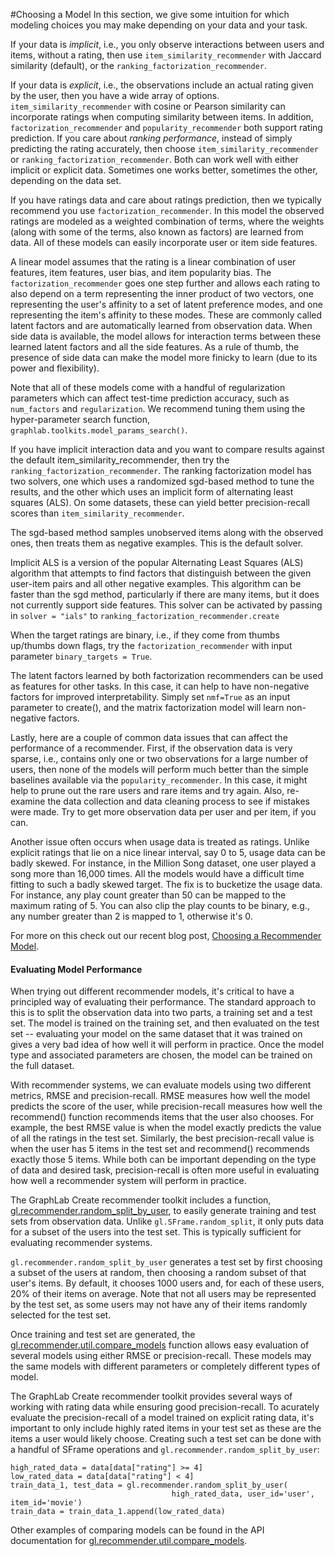 #Choosing a Model
In this section, we give some intuition for which modeling choices you may make depending on your data and your task.

If your data is *implicit*, i.e., you only observe interactions between users and items, without a rating, then use `item_similarity_recommender` with Jaccard similarity (default), or the `ranking_factorization_recommender`.

If your data is *explicit*, i.e., the observations include an actual rating given by the user, then you have a wide array of options.  `item_similarity_recommender` with cosine or Pearson similarity can incorporate ratings when computing similarity between items.  In addition, `factorization_recommender` and `popularity_recommender` both support rating prediction.  If you care about *ranking performance*, instead of simply predicting the rating accurately, then choose `item_similarity_recommender` or `ranking_factorization_recommender`.  Both can work well with either implicit or explicit data. Sometimes one works better, sometimes the other, depending on the data set.

If you have ratings data and care about ratings prediction, then we typically recommend you use `factorization_recommender`.  In this model the observed ratings are modeled as a weighted combination of terms, where the weights (along with some of the terms, also known as factors) are learned from data.  All of these models can easily incorporate user or item side features.  

A linear model assumes that the rating is a linear combination of user features, item features, user bias, and item popularity bias.  The `factorization_recommender` goes one step further and allows each rating to also depend on a term representing the inner product of two vectors, one representing the user's affinity to a set of latent preference modes, and one representing the item's affinity to these modes.  These are commonly called latent factors and are automatically learned from observation data.  When side data is available, the model allows for interaction terms between these learned latent factors and all the side features.  As a rule of thumb, the presence of side data can make the model more finicky to learn (due to its power and flexibility).  

Note that all of these models come with a handful of regularization parameters which can affect test-time prediction accuracy, such as `num_factors` and `regularization`.  We recommend tuning them using the hyper-parameter search function, `graphlab.toolkits.model_params_search()`.

If you have implicit interaction data and you want to compare results
against the default item_similarity_recommender, then try the
`ranking_factorization_recommender`.  The ranking factorization model
has two solvers, one which uses a randomized sgd-based method to tune
the results, and the other which uses an implicit form of alternating
least squares (ALS).  On some datasets, these can yield better
precision-recall scores than `item_similarity_recommender`.

The sgd-based method samples unobserved items along with the observed
ones, then treats them as negative examples.  This is the default
solver.  

Implicit ALS is a version of the popular Alternating Least Squares
(ALS) algorithm that attempts to find factors that distinguish between
the given user-item pairs and all other negative examples.  This
algorithm can be faster than the sgd method, particularly if there are
many items, but it does not currently support side features.  This
solver can be activated by passing in ``solver = "ials"`` to
``ranking_factorization_recommender.create``


When the target ratings are binary, i.e., if they come from thumbs up/thumbs down flags, try the `factorization_recommender` with input parameter `binary_targets = True`.

The latent factors learned by both factorization recommenders can be used as features for other tasks.  In this case, it can help to have non-negative factors for improved interpretability.  Simply set `nmf=True` as an input parameter to create(), and the matrix factorization model will learn non-negative factors.

Lastly, here are a couple of common data issues that can affect the performance of a recommender.  First, if the observation data is very sparse, i.e., contains only one or two observations for a large number of users, then none of the models will perform much better than the simple baselines available via the `popularity_recommender`.  In this case, it might help to prune out the rare users and rare items and try again.  Also, re-examine the data collection and data cleaning process to see if mistakes were made.  Try to get more observation data per user and per item, if you can.

Another issue often occurs when usage data is treated as ratings.  Unlike explicit ratings that lie on a nice linear interval, say 0 to 5, usage data can be badly skewed.  For instance, in the Million Song dataset, one user played a song more than 16,000 times.  All the models would have a difficult time fitting to such a badly skewed target.  The fix is to bucketize the usage data.  For instance, any play count greater than 50 can be mapped to the maximum rating of 5.  You can also clip the play counts to be binary, e.g., any number greater than 2 is mapped to 1, otherwise it's 0.

For more on this check out our recent blog post, [Choosing a Recommender Model](http://blog.dato.com/choosing-a-recommender-model).

#### Evaluating Model Performance

When trying out different recommender models, it's critical to have a
principled way of evaluating their performance.  The standard approach
to this is to split the observation data into two parts, a training
set and a test set.  The model is trained on the training set, and
then evaluated on the test set -- evaluating your model on the same
dataset that it was trained on gives a very bad idea of how well it
will perform in practice.  Once the model type and associated parameters
are chosen, the model can be trained on the full dataset.

With recommender systems, we can evaluate models using two different
metrics, RMSE and precision-recall.  RMSE measures how well the model
predicts the score of the user, while precision-recall measures how
well the recommend() function recommends items that the user also
chooses.  For example, the best RMSE value is when the model exactly
predicts the value of all the ratings in the test set.  Similarly, the
best precision-recall value is when the user has 5 items in the test
set and recommend() recommends exactly those 5 items.  While both can
be important depending on the type of data and desired task,
precision-recall is often more useful in evaluating how well a
recommender system will perform in practice.

The GraphLab Create recommender toolkit includes a function,
[gl.recommender.random_split_by_user](https://dato.com/products/create/docs/generated/graphlab.recommender.random_split_by_user.html#graphlab.recommender.random_split_by_user),
to easily generate training and test sets from observation data.
Unlike `gl.SFrame.random_split`, it only puts data for a subset of the
users into the test set.  This is typically sufficient for evaluating
recommender systems.

`gl.recommender.random_split_by_user` generates a test set by first
choosing a subset of the users at random, then choosing a random
subset of that user's items.  By default, it chooses 1000 users and,
for each of these users, 20% of their items on average.  Note that not
all users may be represented by the test set, as some users may not
have any of their items randomly selected for the test set.

Once training and test set are generated, the
[gl.recommender.util.compare_models](https://dato.com/products/create/docs/generated/graphlab.recommender.util.compare_models.html#graphlab.recommender.util.compare_models)
function allows easy evaluation of several models using either RMSE or
precision-recall.  These models may the same models with different
parameters or completely different types of model.

The GraphLab Create recommender toolkit provides several ways of
working with rating data while ensuring good precision-recall.  To
acurately evaluate the precision-recall of a model trained on explicit
rating data, it's important to only include highly rated items in your
test set as these are the items a user would likely choose.  Creating
such a test set can be done with a handful of SFrame operations and
`gl.recommender.random_split_by_user`:

```
high_rated_data = data[data["rating"] >= 4]
low_rated_data = data[data["rating"] < 4]
train_data_1, test_data = gl.recommender.random_split_by_user(
                                    high_rated_data, user_id='user', item_id='movie')
train_data = train_data_1.append(low_rated_data)
```

Other examples of comparing models can be found in the API
documentation for
[gl.recommender.util.compare_models](https://dato.com/products/create/docs/generated/graphlab.recommender.util.compare_models.html#graphlab.recommender.util.compare_models).
